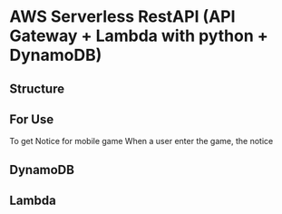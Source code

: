 # AWS Serverless RestAPI (API Gateway + Lambda with python + DynamoDB)

## Structure

## For Use
To get Notice for mobile game
When a user enter the game, the notice

## DynamoDB

## Lambda

## 
